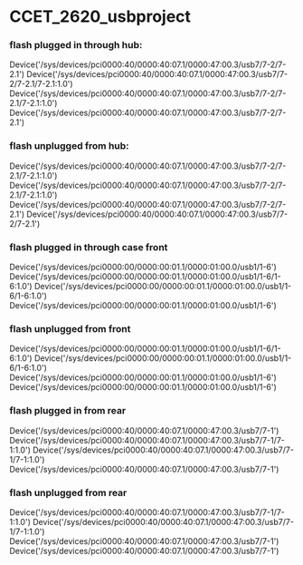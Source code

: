 # CCET_2620_usbproject





### flash plugged in through hub:

Device('/sys/devices/pci0000:40/0000:40:07.1/0000:47:00.3/usb7/7-2/7-2.1')
Device('/sys/devices/pci0000:40/0000:40:07.1/0000:47:00.3/usb7/7-2/7-2.1/7-2.1:1.0')
Device('/sys/devices/pci0000:40/0000:40:07.1/0000:47:00.3/usb7/7-2/7-2.1/7-2.1:1.0')
Device('/sys/devices/pci0000:40/0000:40:07.1/0000:47:00.3/usb7/7-2/7-2.1')

### flash unplugged from hub:

Device('/sys/devices/pci0000:40/0000:40:07.1/0000:47:00.3/usb7/7-2/7-2.1/7-2.1:1.0')
Device('/sys/devices/pci0000:40/0000:40:07.1/0000:47:00.3/usb7/7-2/7-2.1/7-2.1:1.0')
Device('/sys/devices/pci0000:40/0000:40:07.1/0000:47:00.3/usb7/7-2/7-2.1')
Device('/sys/devices/pci0000:40/0000:40:07.1/0000:47:00.3/usb7/7-2/7-2.1')


### flash plugged in through case front
Device('/sys/devices/pci0000:00/0000:00:01.1/0000:01:00.0/usb1/1-6')
Device('/sys/devices/pci0000:00/0000:00:01.1/0000:01:00.0/usb1/1-6/1-6:1.0')
Device('/sys/devices/pci0000:00/0000:00:01.1/0000:01:00.0/usb1/1-6/1-6:1.0')
Device('/sys/devices/pci0000:00/0000:00:01.1/0000:01:00.0/usb1/1-6')


### flash unplugged from front
Device('/sys/devices/pci0000:00/0000:00:01.1/0000:01:00.0/usb1/1-6/1-6:1.0')
Device('/sys/devices/pci0000:00/0000:00:01.1/0000:01:00.0/usb1/1-6/1-6:1.0')
Device('/sys/devices/pci0000:00/0000:00:01.1/0000:01:00.0/usb1/1-6')
Device('/sys/devices/pci0000:00/0000:00:01.1/0000:01:00.0/usb1/1-6')


### flash plugged in from rear
Device('/sys/devices/pci0000:40/0000:40:07.1/0000:47:00.3/usb7/7-1')
Device('/sys/devices/pci0000:40/0000:40:07.1/0000:47:00.3/usb7/7-1/7-1:1.0')
Device('/sys/devices/pci0000:40/0000:40:07.1/0000:47:00.3/usb7/7-1/7-1:1.0')
Device('/sys/devices/pci0000:40/0000:40:07.1/0000:47:00.3/usb7/7-1')

### flash unplugged from rear
Device('/sys/devices/pci0000:40/0000:40:07.1/0000:47:00.3/usb7/7-1/7-1:1.0')
Device('/sys/devices/pci0000:40/0000:40:07.1/0000:47:00.3/usb7/7-1/7-1:1.0')
Device('/sys/devices/pci0000:40/0000:40:07.1/0000:47:00.3/usb7/7-1')
Device('/sys/devices/pci0000:40/0000:40:07.1/0000:47:00.3/usb7/7-1')
